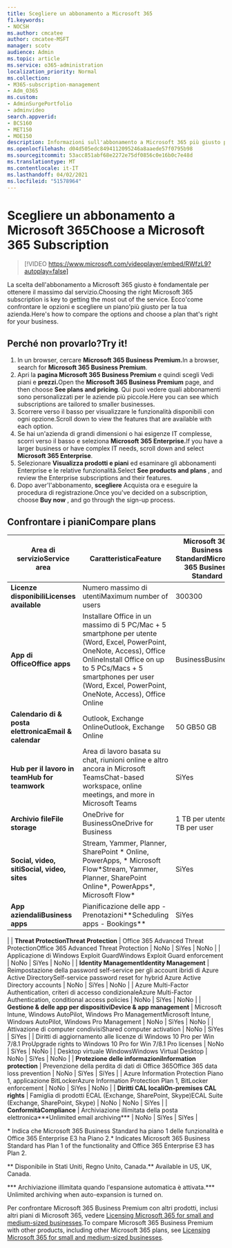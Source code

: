 ```yaml
---
title: Scegliere un abbonamento a Microsoft 365
f1.keywords:
- NOCSH
ms.author: cmcatee
author: cmcatee-MSFT
manager: scotv
audience: Admin
ms.topic: article
ms.service: o365-administration
localization_priority: Normal
ms.collection:
- M365-subscription-management
- Adm_O365
ms.custom:
- AdminSurgePortfolio
- adminvideo
search.appverid:
- BCS160
- MET150
- MOE150
description: Informazioni sull'abbonamento a Microsoft 365 più giusto per l'organizzazione.
ms.openlocfilehash: d04d505edc8494112095246a8aaede57f0795b98
ms.sourcegitcommit: 53acc851abf68e2272e75df0856c0e16b0c7e48d
ms.translationtype: MT
ms.contentlocale: it-IT
ms.lasthandoff: 04/02/2021
ms.locfileid: "51578964"
---
```

# <a name="choose-a-microsoft-365-subscription"></a><span data-ttu-id="e472d-103">Scegliere un abbonamento a Microsoft 365</span><span class="sxs-lookup"><span data-stu-id="e472d-103">Choose a Microsoft 365 Subscription</span></span>

> [!VIDEO https://www.microsoft.com/videoplayer/embed/RWfzL9?autoplay=false]

<span data-ttu-id="e472d-104">La scelta dell'abbonamento a Microsoft 365 giusto è fondamentale per ottenere il massimo dal servizio.</span><span class="sxs-lookup"><span data-stu-id="e472d-104">Choosing the right Microsoft 365 subscription is key to getting the most out of the service.</span></span> <span data-ttu-id="e472d-105">Ecco&#39;come confrontare le opzioni e scegliere un piano&#39;più giusto per la tua azienda.</span><span class="sxs-lookup"><span data-stu-id="e472d-105">Here&#39;s how to compare the options and choose a plan that&#39;s right for your business.</span></span>

## <a name="try-it"></a><span data-ttu-id="e472d-106">Perché non provarlo?</span><span class="sxs-lookup"><span data-stu-id="e472d-106">Try it!</span></span>

1. <span data-ttu-id="e472d-107">In un browser, cercare **Microsoft 365 Business Premium.**</span><span class="sxs-lookup"><span data-stu-id="e472d-107">In a browser, search for  **Microsoft 365 Business Premium**.</span></span>
2. <span data-ttu-id="e472d-108">Apri la **pagina Microsoft 365 Business Premium** e quindi scegli Vedi piani e **prezzi.**</span><span class="sxs-lookup"><span data-stu-id="e472d-108">Open the  **Microsoft 365 Business Premium**  page, and then choose  **See plans and pricing**.</span></span> <span data-ttu-id="e472d-109">Qui puoi vedere quali abbonamenti sono personalizzati per le aziende più piccole.</span><span class="sxs-lookup"><span data-stu-id="e472d-109">Here you can see which subscriptions are tailored to smaller businesses.</span></span>
3. <span data-ttu-id="e472d-110">Scorrere verso il basso per visualizzare le funzionalità disponibili con ogni opzione.</span><span class="sxs-lookup"><span data-stu-id="e472d-110">Scroll down to view the features that are available with each option.</span></span>
4. <span data-ttu-id="e472d-111">Se hai un'azienda di grandi dimensioni o hai esigenze IT complesse, scorri verso il basso e seleziona **Microsoft 365 Enterprise.**</span><span class="sxs-lookup"><span data-stu-id="e472d-111">If you have a larger business or have complex IT needs, scroll down and select  **Microsoft 365 Enterprise**.</span></span>
5. <span data-ttu-id="e472d-112">Selezionare  **Visualizza prodotti e piani** ed esaminare gli abbonamenti Enterprise e le relative funzionalità.</span><span class="sxs-lookup"><span data-stu-id="e472d-112">Select  **See products and plans** , and review the Enterprise subscriptions and their features.</span></span>
6. <span data-ttu-id="e472d-113">Dopo aver&#39;l'abbonamento,  **scegliere** Acquista ora e eseguire la procedura di registrazione.</span><span class="sxs-lookup"><span data-stu-id="e472d-113">Once you&#39;ve decided on a subscription, choose  **Buy now** , and go through the sign-up process.</span></span>

## <a name="compare-plans"></a><span data-ttu-id="e472d-114">Confrontare i piani</span><span class="sxs-lookup"><span data-stu-id="e472d-114">Compare plans</span></span>

| <span data-ttu-id="e472d-115">**Area di servizio**</span><span class="sxs-lookup"><span data-stu-id="e472d-115">**Service area**</span></span> | <span data-ttu-id="e472d-116">**Caratteristica**</span><span class="sxs-lookup"><span data-stu-id="e472d-116">**Feature**</span></span> | <span data-ttu-id="e472d-117">**Microsoft 365 Business Standard**</span><span class="sxs-lookup"><span data-stu-id="e472d-117">**Microsoft 365 Business Standard**</span></span> | <span data-ttu-id="e472d-118">**Microsoft 365 Business Premium**</span><span class="sxs-lookup"><span data-stu-id="e472d-118">**Microsoft 365 Business Premium**</span></span> | <span data-ttu-id="e472d-119">**Office 365 Enterprise E3**</span><span class="sxs-lookup"><span data-stu-id="e472d-119">**Office 365 Enterprise E3**</span></span> |
| --- | --- | --- | --- | --- |
| <span data-ttu-id="e472d-120">**Licenze disponibili**</span><span class="sxs-lookup"><span data-stu-id="e472d-120">**Licenses available**</span></span> | <span data-ttu-id="e472d-121">Numero massimo di utenti</span><span class="sxs-lookup"><span data-stu-id="e472d-121">Maximum number of users</span></span> | <span data-ttu-id="e472d-122">300</span><span class="sxs-lookup"><span data-stu-id="e472d-122">300</span></span> | <span data-ttu-id="e472d-123">300</span><span class="sxs-lookup"><span data-stu-id="e472d-123">300</span></span> | <span data-ttu-id="e472d-124">Illimitati</span><span class="sxs-lookup"><span data-stu-id="e472d-124">Unlimited</span></span> |
| <span data-ttu-id="e472d-125">**App di Office**</span><span class="sxs-lookup"><span data-stu-id="e472d-125">**Office apps**</span></span> | <span data-ttu-id="e472d-126">Installare Office in un massimo di 5 PC/Mac + 5 smartphone per utente (Word, Excel, PowerPoint, OneNote, Access), Office Online</span><span class="sxs-lookup"><span data-stu-id="e472d-126">Install Office on up to 5 PCs/Macs + 5 smartphones per user (Word, Excel, PowerPoint, OneNote, Access), Office Online</span></span> | <span data-ttu-id="e472d-127">Business</span><span class="sxs-lookup"><span data-stu-id="e472d-127">Business</span></span> | <span data-ttu-id="e472d-128">Business</span><span class="sxs-lookup"><span data-stu-id="e472d-128">Business</span></span> | <span data-ttu-id="e472d-129">ProPlus</span><span class="sxs-lookup"><span data-stu-id="e472d-129">ProPlus</span></span> |
| <span data-ttu-id="e472d-130">**Calendario di &amp; posta elettronica**</span><span class="sxs-lookup"><span data-stu-id="e472d-130">**Email &amp; calendar**</span></span> | <span data-ttu-id="e472d-131">Outlook, Exchange Online</span><span class="sxs-lookup"><span data-stu-id="e472d-131">Outlook, Exchange Online</span></span> | <span data-ttu-id="e472d-132">50 GB</span><span class="sxs-lookup"><span data-stu-id="e472d-132">50 GB</span></span> | <span data-ttu-id="e472d-133">50 GB</span><span class="sxs-lookup"><span data-stu-id="e472d-133">50 GB</span></span> | <span data-ttu-id="e472d-134">100 GB</span><span class="sxs-lookup"><span data-stu-id="e472d-134">100 GB</span></span> |
| <span data-ttu-id="e472d-135">**Hub per il lavoro in team**</span><span class="sxs-lookup"><span data-stu-id="e472d-135">**Hub for teamwork**</span></span> | <span data-ttu-id="e472d-136">Area di lavoro basata su chat, riunioni online e altro ancora in Microsoft Teams</span><span class="sxs-lookup"><span data-stu-id="e472d-136">Chat-based workspace, online meetings, and more in Microsoft Teams</span></span> | <span data-ttu-id="e472d-137">Sì</span><span class="sxs-lookup"><span data-stu-id="e472d-137">Yes</span></span> | <span data-ttu-id="e472d-138">Sì</span><span class="sxs-lookup"><span data-stu-id="e472d-138">Yes</span></span> | <span data-ttu-id="e472d-139">Sì</span><span class="sxs-lookup"><span data-stu-id="e472d-139">Yes</span></span> |
| <span data-ttu-id="e472d-140">**Archivio file**</span><span class="sxs-lookup"><span data-stu-id="e472d-140">**File storage**</span></span> | <span data-ttu-id="e472d-141">OneDrive for Business</span><span class="sxs-lookup"><span data-stu-id="e472d-141">OneDrive for Business</span></span> | <span data-ttu-id="e472d-142">1 TB per utente</span><span class="sxs-lookup"><span data-stu-id="e472d-142">1 TB per user</span></span> | <span data-ttu-id="e472d-143">1 TB per utente</span><span class="sxs-lookup"><span data-stu-id="e472d-143">1 TB per user</span></span> | <span data-ttu-id="e472d-144">Illimitati</span><span class="sxs-lookup"><span data-stu-id="e472d-144">Unlimited</span></span> |
| <span data-ttu-id="e472d-145">**Social, video, siti**</span><span class="sxs-lookup"><span data-stu-id="e472d-145">**Social, video, sites**</span></span> | <span data-ttu-id="e472d-146">Stream, Yammer, Planner, SharePoint \* Online, PowerApps, \* Microsoft Flow\*</span><span class="sxs-lookup"><span data-stu-id="e472d-146">Stream, Yammer, Planner, SharePoint Online\*, PowerApps\*, Microsoft Flow\*</span></span> | <span data-ttu-id="e472d-147">Sì</span><span class="sxs-lookup"><span data-stu-id="e472d-147">Yes</span></span> | <span data-ttu-id="e472d-148">Sì</span><span class="sxs-lookup"><span data-stu-id="e472d-148">Yes</span></span> | <span data-ttu-id="e472d-149">Sì</span><span class="sxs-lookup"><span data-stu-id="e472d-149">Yes</span></span> |
| <span data-ttu-id="e472d-150">**App aziendali**</span><span class="sxs-lookup"><span data-stu-id="e472d-150">**Business apps**</span></span> | <span data-ttu-id="e472d-151">Pianificazione delle app - Prenotazioni\*\*</span><span class="sxs-lookup"><span data-stu-id="e472d-151">Scheduling apps - Bookings\*\*</span></span> | <span data-ttu-id="e472d-152">Sì</span><span class="sxs-lookup"><span data-stu-id="e472d-152">Yes</span></span> | <span data-ttu-id="e472d-153">Sì</span><span class="sxs-lookup"><span data-stu-id="e472d-153">Yes</span></span> | <span data-ttu-id="e472d-154">Sì</span><span class="sxs-lookup"><span data-stu-id="e472d-154">Yes</span></span> |
|
| <span data-ttu-id="e472d-155">**Threat Protection**</span><span class="sxs-lookup"><span data-stu-id="e472d-155">**Threat Protection**</span></span> | <span data-ttu-id="e472d-156">Office 365 Advanced Threat Protection</span><span class="sxs-lookup"><span data-stu-id="e472d-156">Office 365 Advanced Threat Protection</span></span> | <span data-ttu-id="e472d-157">No</span><span class="sxs-lookup"><span data-stu-id="e472d-157">No</span></span> | <span data-ttu-id="e472d-158">Sì</span><span class="sxs-lookup"><span data-stu-id="e472d-158">Yes</span></span> | <span data-ttu-id="e472d-159">No</span><span class="sxs-lookup"><span data-stu-id="e472d-159">No</span></span> |
 | <span data-ttu-id="e472d-160">Applicazione di Windows Exploit Guard</span><span class="sxs-lookup"><span data-stu-id="e472d-160">Windows Exploit Guard enforcement</span></span> | <span data-ttu-id="e472d-161">No</span><span class="sxs-lookup"><span data-stu-id="e472d-161">No</span></span> | <span data-ttu-id="e472d-162">Sì</span><span class="sxs-lookup"><span data-stu-id="e472d-162">Yes</span></span> | <span data-ttu-id="e472d-163">No</span><span class="sxs-lookup"><span data-stu-id="e472d-163">No</span></span> |
| <span data-ttu-id="e472d-164">**Identity Management**</span><span class="sxs-lookup"><span data-stu-id="e472d-164">**Identity Management**</span></span> | <span data-ttu-id="e472d-165">Reimpostazione della password self-service per gli account ibridi di Azure Active Directory</span><span class="sxs-lookup"><span data-stu-id="e472d-165">Self-service password reset for hybrid Azure Active Directory accounts</span></span> | <span data-ttu-id="e472d-166">No</span><span class="sxs-lookup"><span data-stu-id="e472d-166">No</span></span> | <span data-ttu-id="e472d-167">Sì</span><span class="sxs-lookup"><span data-stu-id="e472d-167">Yes</span></span> | <span data-ttu-id="e472d-168">No</span><span class="sxs-lookup"><span data-stu-id="e472d-168">No</span></span> |
 | <span data-ttu-id="e472d-169">Azure Multi-Factor Authentication, criteri di accesso condizionale</span><span class="sxs-lookup"><span data-stu-id="e472d-169">Azure Multi-Factor Authentication, conditional access policies</span></span> | <span data-ttu-id="e472d-170">No</span><span class="sxs-lookup"><span data-stu-id="e472d-170">No</span></span> | <span data-ttu-id="e472d-171">Sì</span><span class="sxs-lookup"><span data-stu-id="e472d-171">Yes</span></span> | <span data-ttu-id="e472d-172">No</span><span class="sxs-lookup"><span data-stu-id="e472d-172">No</span></span> |
| <span data-ttu-id="e472d-173">**Gestione &amp; delle app per dispositivi**</span><span class="sxs-lookup"><span data-stu-id="e472d-173">**Device &amp; app management**</span></span> | <span data-ttu-id="e472d-174">Microsoft Intune, Windows AutoPilot, Windows Pro Management</span><span class="sxs-lookup"><span data-stu-id="e472d-174">Microsoft Intune, Windows AutoPilot, Windows Pro Management</span></span> | <span data-ttu-id="e472d-175">No</span><span class="sxs-lookup"><span data-stu-id="e472d-175">No</span></span> | <span data-ttu-id="e472d-176">Sì</span><span class="sxs-lookup"><span data-stu-id="e472d-176">Yes</span></span> | <span data-ttu-id="e472d-177">No</span><span class="sxs-lookup"><span data-stu-id="e472d-177">No</span></span> |
 | <span data-ttu-id="e472d-178">Attivazione di computer condivisi</span><span class="sxs-lookup"><span data-stu-id="e472d-178">Shared computer activation</span></span> | <span data-ttu-id="e472d-179">No</span><span class="sxs-lookup"><span data-stu-id="e472d-179">No</span></span> | <span data-ttu-id="e472d-180">Sì</span><span class="sxs-lookup"><span data-stu-id="e472d-180">Yes</span></span> | <span data-ttu-id="e472d-181">Sì</span><span class="sxs-lookup"><span data-stu-id="e472d-181">Yes</span></span> |
 | <span data-ttu-id="e472d-182">Diritti di aggiornamento alle licenze di Windows 10 Pro per Win 7/8.1 Pro</span><span class="sxs-lookup"><span data-stu-id="e472d-182">Upgrade rights to Windows 10 Pro for Win 7/8.1 Pro licenses</span></span> | <span data-ttu-id="e472d-183">No</span><span class="sxs-lookup"><span data-stu-id="e472d-183">No</span></span> | <span data-ttu-id="e472d-184">Sì</span><span class="sxs-lookup"><span data-stu-id="e472d-184">Yes</span></span> | <span data-ttu-id="e472d-185">No</span><span class="sxs-lookup"><span data-stu-id="e472d-185">No</span></span> |
 | <span data-ttu-id="e472d-186">Desktop virtuale Windows</span><span class="sxs-lookup"><span data-stu-id="e472d-186">Windows Virtual Desktop</span></span> | <span data-ttu-id="e472d-187">No</span><span class="sxs-lookup"><span data-stu-id="e472d-187">No</span></span> | <span data-ttu-id="e472d-188">Sì</span><span class="sxs-lookup"><span data-stu-id="e472d-188">Yes</span></span> | <span data-ttu-id="e472d-189">No</span><span class="sxs-lookup"><span data-stu-id="e472d-189">No</span></span> |
| <span data-ttu-id="e472d-190">**Protezione delle informazioni**</span><span class="sxs-lookup"><span data-stu-id="e472d-190">**Information protection**</span></span> | <span data-ttu-id="e472d-191">Prevenzione della perdita di dati di Office 365</span><span class="sxs-lookup"><span data-stu-id="e472d-191">Office 365 data loss prevention</span></span> | <span data-ttu-id="e472d-192">No</span><span class="sxs-lookup"><span data-stu-id="e472d-192">No</span></span> | <span data-ttu-id="e472d-193">Sì</span><span class="sxs-lookup"><span data-stu-id="e472d-193">Yes</span></span> | <span data-ttu-id="e472d-194">Sì</span><span class="sxs-lookup"><span data-stu-id="e472d-194">Yes</span></span> |
 | <span data-ttu-id="e472d-195">Azure Information Protection Piano 1, applicazione BitLocker</span><span class="sxs-lookup"><span data-stu-id="e472d-195">Azure Information Protection Plan 1, BitLocker enforcement</span></span> | <span data-ttu-id="e472d-196">No</span><span class="sxs-lookup"><span data-stu-id="e472d-196">No</span></span> | <span data-ttu-id="e472d-197">Sì</span><span class="sxs-lookup"><span data-stu-id="e472d-197">Yes</span></span> | <span data-ttu-id="e472d-198">No</span><span class="sxs-lookup"><span data-stu-id="e472d-198">No</span></span> |
| <span data-ttu-id="e472d-199">**Diritti CAL locali**</span><span class="sxs-lookup"><span data-stu-id="e472d-199">**On-premises CAL rights**</span></span> | <span data-ttu-id="e472d-200">Famiglia di prodotti ECAL (Exchange, SharePoint, Skype)</span><span class="sxs-lookup"><span data-stu-id="e472d-200">ECAL Suite (Exchange, SharePoint, Skype)</span></span> | <span data-ttu-id="e472d-201">No</span><span class="sxs-lookup"><span data-stu-id="e472d-201">No</span></span> | <span data-ttu-id="e472d-202">No</span><span class="sxs-lookup"><span data-stu-id="e472d-202">No</span></span> | <span data-ttu-id="e472d-203">Sì</span><span class="sxs-lookup"><span data-stu-id="e472d-203">Yes</span></span> |
| <span data-ttu-id="e472d-204">**Conformità**</span><span class="sxs-lookup"><span data-stu-id="e472d-204">**Compliance**</span></span> | <span data-ttu-id="e472d-205">Archiviazione illimitata della posta elettronica\*\*\*</span><span class="sxs-lookup"><span data-stu-id="e472d-205">Unlimited email archiving\*\*\*</span></span> | <span data-ttu-id="e472d-206">No</span><span class="sxs-lookup"><span data-stu-id="e472d-206">No</span></span> | <span data-ttu-id="e472d-207">Sì</span><span class="sxs-lookup"><span data-stu-id="e472d-207">Yes</span></span> | <span data-ttu-id="e472d-208">Sì</span><span class="sxs-lookup"><span data-stu-id="e472d-208">Yes</span></span> |

<span data-ttu-id="e472d-209">\* Indica che Microsoft 365 Business Standard ha piano 1 delle funzionalità e Office 365 Enterprise E3 ha Piano 2.</span><span class="sxs-lookup"><span data-stu-id="e472d-209">\* Indicates Microsoft 365 Business Standard has Plan 1 of the functionality and Office 365 Enterprise E3 has Plan 2.</span></span>

<span data-ttu-id="e472d-210">\*\* Disponibile in Stati Uniti, Regno Unito, Canada.</span><span class="sxs-lookup"><span data-stu-id="e472d-210">\*\* Available in US, UK, Canada.</span></span>

<span data-ttu-id="e472d-211">\*\*\* Archiviazione illimitata quando l'espansione automatica è attivata.</span><span class="sxs-lookup"><span data-stu-id="e472d-211">\*\*\* Unlimited archiving when auto-expansion is turned on.</span></span>

<span data-ttu-id="e472d-212">Per confrontare Microsoft 365 Business Premium con altri prodotti, inclusi altri piani di Microsoft 365, vedere [Licensing Microsoft 365 for small and medium-sized businesses](/office365/servicedescriptions/microsoft-365-service-descriptions/licensing-microsoft-365-in-smb).</span><span class="sxs-lookup"><span data-stu-id="e472d-212">To compare Microsoft 365 Business Premium with other products, including other Microsoft 365 plans, see [Licensing Microsoft 365 for small and medium-sized businesses](/office365/servicedescriptions/microsoft-365-service-descriptions/licensing-microsoft-365-in-smb).</span></span>
